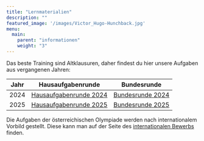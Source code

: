 ```yaml
---
title: "Lernmaterialien"
description: ""
featured_image: '/images/Victor_Hugo-Hunchback.jpg'
menu:
  main:
    parent: "informationen"
    weight: "3"
---
```


Das beste Training sind Altklausuren, daher findest du hier unsere Aufgaben aus vergangenen Jahren:

| Jahr    | Hausaufgabenrunde   | Bundesrunde    |
|-------------|-------------|-------------|
| 2024 | [Hausaufgabenrunde 2024](/files/Hausaufgabenrunde_IOAA-Austria_2024.pdf) | [Bundesrunde 2024](/files/IOAA-Austria_Bundesrunde_2024.pdf) |
| 2025 | [Hausaufgabenrunde 2025](/files/Hausaufgabenrunde_IOAA-Austria_2025.pdf) | [Bundesrunde 2025](/files/IOAA-Austria_Bundesrunde_2025.pdf) |

Die Aufgaben der österreichischen Olympiade werden nach internationalem Vorbild gestellt. Diese kann man auf der Seite des [internationalen Bewerbs](https://ioaastrophysics.org/resources/problems-from-past-ioaa) finden.
